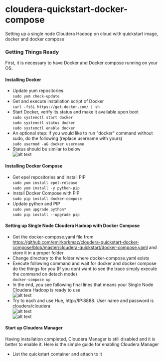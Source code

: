 # cloudera-quickstart-docker-compose
Setting up a single node Cloudera Hadoop on cloud with quickstart image, docker and docker compose


### Getting Things Ready
First, it is necessary to have Docker and Docker compose running on your OS.

#### Installing Docker
* Update yum repositories  
``` sudo yum check-update ```
* Get and execute installation script of Docker  
``` curl -fsSL https://get.docker.com/ | sh ``` 
* Start Docker, verify its status and make it available upon boot  
``` sudo systemctl start docker ```  
``` sudo systemctl status docker ```  
``` sudo systemctl enable docker ```  
* An optional step: If you would like to run "docker" command without sudo, do the following (replace username with yours)  
``` sudo usermod -aG docker username ``` 
* Status should be similar to below  
![alt text](https://github.com/emirkorkmaz/cloudera-quickstart-docker-compose/blob/master/misc/images/docker_status.png "Docker Status")  

#### Installing Docker Compose
* Get epel repositories and install PIP  
``` sudo yum install epel-release ```  
``` sudo yum install -y python-pip ```  
* Install Docker Compose with PIP  
``` sudo pip install docker-compose ```  
* Update python and PIP  
``` sudo yum upgrade python* ```  
``` sudo pip install --upgrade pip ```  

#### Setting up Single Node Cloudera Hadoop with Docker Compose  
* Get the docker-compose.yaml file from https://github.com/emirkorkmaz/cloudera-quickstart-docker-compose/blob/master/cloudera-quickstart/docker-compose.yaml and store it in a proper folder  
* Change directory to the folder where docker-compose.yaml exists  
* Execute following command and wait for docker and docker compose do the things for you (If you dont want to see the trace simply execute the command on detach mode)  
``` docker-compose up ``` 
* In the end, you see following final lines that means your Single Node Cloudera Hadoop is ready to use  
![alt text](https://github.com/emirkorkmaz/cloudera-quickstart-docker-compose/blob/master/misc/images/installation_done.png "Installation Done!")  
* Try to each and use Hue, http://IP:8888. User name and password is cloudera/cloudera  
![alt text](https://github.com/emirkorkmaz/cloudera-quickstart-docker-compose/blob/master/misc/images/hue_login.png "Hue Login")  
![alt text](https://github.com/emirkorkmaz/cloudera-quickstart-docker-compose/blob/master/misc/images/hue_my_documents.png "Hue My Documents")  

#### Start up Cloudera Manager
Having installation completed, Cloudera Manager is still disabled and it is better to enable it. Here is the simple guide for enabling Cloudera Manager  

* List the quickstart container and attach to it  



